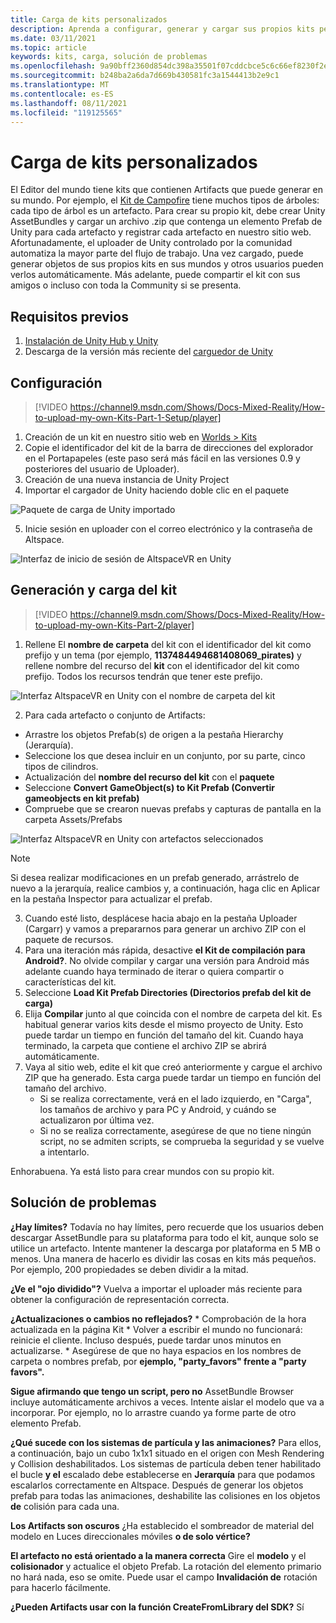 ```yaml
---
title: Carga de kits personalizados
description: Aprenda a configurar, generar y cargar sus propios kits personalizados en AltspaceVR, así como a solucionar problemas.
ms.date: 03/11/2021
ms.topic: article
keywords: kits, carga, solución de problemas
ms.openlocfilehash: 9a90bff2360d854dc398a35501f07cddcbce5c6c66ef8230f2e412a022f8aed0
ms.sourcegitcommit: b248ba2a6da7d669b430581fc3a1544413b2e9c1
ms.translationtype: MT
ms.contentlocale: es-ES
ms.lasthandoff: 08/11/2021
ms.locfileid: "119125565"
---
```

# <a name="uploading-custom-kits"></a>Carga de kits personalizados

El Editor del mundo tiene kits que contienen Artifacts que puede generar en su mundo. Por ejemplo, el [Kit de Campofire](https://account.altvr.com/kits/993516233267609824) tiene muchos tipos de árboles: cada tipo de árbol es un artefacto. Para crear su propio kit, debe crear Unity AssetBundles y cargar un archivo .zip que contenga un elemento Prefab de Unity para cada artefacto y registrar cada artefacto en nuestro sitio web. Afortunadamente, el uploader de Unity controlado por la comunidad automatiza la mayor parte del flujo de trabajo. Una vez cargado, puede generar objetos de sus propios kits en sus mundos y otros usuarios pueden verlos automáticamente. Más adelante, puede compartir el kit con sus amigos o incluso con toda la Community si se presenta.

## <a name="prerequisites"></a>Requisitos previos

1. [Instalación de Unity Hub y Unity](world-building-toolkit-getting-started.md)
2. Descarga de la versión más reciente del [carguedor de Unity](https://altvr.com/download-latest-unity-uploader/)

## <a name="setup"></a>Configuración 

> [!VIDEO https://channel9.msdn.com/Shows/Docs-Mixed-Reality/How-to-upload-my-own-Kits-Part-1-Setup/player]

1. Creación de un kit en nuestro sitio web en [Worlds > Kits](https://account.altvr.com/kits)
2. Copie el identificador del kit de la barra de direcciones del explorador en el Portapapeles (este paso será más fácil en las versiones 0.9 y posteriores del usuario de Uploader).
3. Creación de una nueva instancia de Unity Project
4. Importar el cargador de Unity haciendo doble clic en el paquete

![Paquete de carga de Unity importado](images/custom-kits-img-01.png)

5. Inicie sesión en uploader con el correo electrónico y la contraseña de Altspace.

![Interfaz de inicio de sesión de AltspaceVR en Unity](images/custom-kits-img-02.png)

## <a name="generate-and-upload-your-kit"></a>Generación y carga del kit

> [!VIDEO https://channel9.msdn.com/Shows/Docs-Mixed-Reality/How-to-upload-my-own-Kits-Part-2/player]

1. Rellene El **nombre de carpeta** del kit con el identificador del kit como prefijo y un tema (por ejemplo, **1137484494681408069_pirates)** y rellene nombre del recurso del **kit** con el identificador del kit como prefijo. Todos los recursos tendrán que tener este prefijo.

![Interfaz AltspaceVR en Unity con el nombre de carpeta del kit](images/custom-kits-img-03.png)

2. Para cada artefacto o conjunto de Artifacts:
* Arrastre los objetos Prefab(s) de origen a la pestaña Hierarchy (Jerarquía).
* Seleccione los que desea incluir en un conjunto, por su parte, cinco tipos de cilindros.
* Actualización del **nombre del recurso del kit** con el **paquete**
* Seleccione **Convert GameObject(s) to Kit Prefab (Convertir gameobjects en kit prefab)**
* Compruebe que se crearon nuevas prefabs y capturas de pantalla en la carpeta Assets/Prefabs

![Interfaz AltspaceVR en Unity con artefactos seleccionados](images/custom-kits-img-04.png)

> [!NOTE]
> Si desea realizar modificaciones en un prefab generado, arrástrelo de nuevo  a la jerarquía, realice cambios y, a continuación, haga clic en Aplicar en la pestaña Inspector para actualizar el prefab. 

3. Cuando esté listo, desplácese hacia abajo en la pestaña Uploader (Cargarr) y vamos a prepararnos para generar un archivo ZIP con el paquete de recursos.
4. Para una iteración más rápida, desactive **el Kit de compilación para Android?**. No olvide compilar y cargar una versión para Android más adelante cuando haya terminado de iterar o quiera compartir o características del kit. 
5. Seleccione **Load Kit Prefab Directories (Directorios prefab del kit de carga)**
6. Elija **Compilar** junto al que coincida con el nombre de carpeta del kit. Es habitual generar varios kits desde el mismo proyecto de Unity. Esto puede tardar un tiempo en función del tamaño del kit. Cuando haya terminado, la carpeta que contiene el archivo ZIP se abrirá automáticamente. 
7. Vaya al sitio web, edite el kit que creó anteriormente y cargue el archivo ZIP que ha generado. Esta carga puede tardar un tiempo en función del tamaño del archivo.
    * Si se realiza correctamente, verá en el lado izquierdo, en "Carga", los tamaños de archivo y para PC y Android, y cuándo se actualizaron por última vez.
    * Si no se realiza correctamente, asegúrese de que no tiene ningún script, no se admiten scripts, se comprueba la seguridad y se vuelve a intentarlo.

Enhorabuena. Ya está listo para crear mundos con su propio kit.

## <a name="troubleshooting"></a>Solución de problemas 

**¿Hay límites?**
Todavía no hay límites, pero recuerde que los usuarios deben descargar AssetBundle para su plataforma para todo el kit, aunque solo se utilice un artefacto. Intente mantener la descarga por plataforma en 5 MB o menos. Una manera de hacerlo es dividir las cosas en kits más pequeños. Por ejemplo, 200 propiedades se deben dividir a la mitad. 

**¿Ve el "ojo dividido"?**
Vuelva a importar el uploader más reciente para obtener la configuración de representación correcta.

**¿Actualizaciones o cambios no reflejados?**
    * Comprobación de la hora actualizada en la página Kit
    * Volver a escribir el mundo no funcionará: reinicie el cliente. Incluso después, puede tardar unos minutos en actualizarse.
    * Asegúrese de que no haya espacios en los nombres de carpeta o nombres prefab, por **ejemplo, "party_favors" frente a "party favors".**

**Sigue afirmando que tengo un script, pero no** AssetBundle Browser incluye automáticamente archivos a veces. Intente aislar el modelo que va a incorporar. Por ejemplo, no lo arrastre cuando ya forme parte de otro elemento Prefab.

**¿Qué sucede con los sistemas de partícula y las animaciones?**
Para ellos, a continuación, bajo un cubo 1x1x1 situado en el origen con Mesh Rendering y Collision deshabilitados. Los sistemas de partícula deben tener habilitado el bucle **y el** escalado debe establecerse en **Jerarquía** para que podamos escalarlos correctamente en Altspace. Después de generar los objetos prefab para todas las animaciones, deshabilite las colisiones en los objetos **de** colisión para cada una.

**Los Artifacts son oscuros** ¿Ha establecido el sombreador de material del modelo en Luces direccionales móviles **o de solo vértice?**

**El artefacto no está orientado a la manera correcta** Gire el **modelo** y el **colisionador** y actualice el objeto Prefab. La rotación del elemento primario no hará nada, eso se omite. Puede usar el campo **Invalidación de** rotación para hacerlo fácilmente.

**¿Pueden Artifacts usar con la función **CreateFromLibrary** del SDK?**
Sí